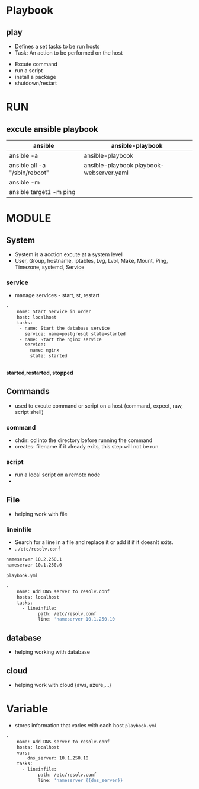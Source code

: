 # Playbook
## play
- Defines a set tasks to be run hosts
- Task: An action to be performed on the host
+ Excute command
+ run a script
+ install a package
+ shutdown/restart
# RUN
## excute ansible playbook
|ansible|ansible-playbook|
|-------|----------------|
|ansible <hosts> -a <command> | ansible-playbook <playbook name>|
|ansible all -a "/sbin/reboot"| ansible-playbook playbook-webserver.yaml |
|ansible <hosts> -m <module>|  |
|ansible target1 -m ping | |
#   MODULE
##  System
- System is a acction excute at a system level
- User, Group, hostname, iptables, Lvg, Lvol, Make, Mount, Ping, Timezone, systemd, Service
### service
- manage services - start, st, restart
```sh
-
    name: Start Service in order
    host: localhost
    tasks:
     - name: Start the database service
       service: name=postgresql state=started
     - name: Start the nginx service
       service:
         name: nginx
         state: started
        
```
**started,restarted, stopped**

## Commands
- used to excute command or script on a host (command, expect, raw, script shell)
### command
- chdir: cd into the directory before running the command
- creates: filename if it already exits, this step will not be run
### script
- run a local script on a remote node 
- 
## File
-  helping work with file
### lineinfile
- Search for a line  in a file and replace it or add it if it doesnlt exits. 
- .
`/etc/resolv.conf`
```sh
nameserver 10.2.250.1
nameserver 10.1.250.0
```
`playbook.yml`
```sh
-
    name: Add DNS server to resolv.conf
    hosts: localhost
    tasks:
      - lineinfile:
            path: /etc/resolv.conf
            line: 'nameserver 10.1.250.10
```
## database
- helping working with database
## cloud
 - helping work with cloud (aws, azure,...)

# Variable
- stores information  that varies with each host
`playbook.yml`
```sh
-
    name: Add DNS server to resolv.conf
    hosts: localhost
    vars: 
        dns_server: 10.1.250.10
    tasks:
      - lineinfile:
            path: /etc/resolv.conf
            line: 'nameserver {{dns_server}}
```

